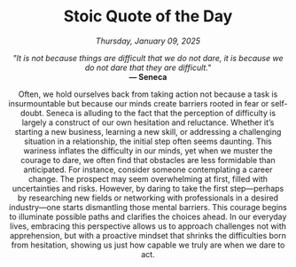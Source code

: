 <h1 align="center">Stoic Quote of the Day</h1>
<p align="center"><em>Thursday, January 09, 2025</em></p>
<p align="center">
    <em>"It is not because things are difficult that we do not dare, it is because we do not dare that they are difficult."</em><br>
    <strong>— Seneca</strong>
</p>

<p align="center" style="max-width:600px;margin:0 auto;">
    Often, we hold ourselves back from taking action not because a task is insurmountable but because our minds create barriers rooted in fear or self-doubt. Seneca is alluding to the fact that the perception of difficulty is largely a construct of our own hesitation and reluctance. Whether it’s starting a new business, learning a new skill, or addressing a challenging situation in a relationship, the initial step often seems daunting. This wariness inflates the difficulty in our minds, yet when we muster the courage to dare, we often find that obstacles are less formidable than anticipated. For instance, consider someone contemplating a career change. The prospect may seem overwhelming at first, filled with uncertainties and risks. However, by daring to take the first step—perhaps by researching new fields or networking with professionals in a desired industry—one starts dismantling those mental barriers. This courage begins to illuminate possible paths and clarifies the choices ahead. In our everyday lives, embracing this perspective allows us to approach challenges not with apprehension, but with a proactive mindset that shrinks the difficulties born from hesitation, showing us just how capable we truly are when we dare to act.
</p>
